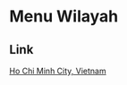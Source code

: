 # Menu Wilayah

## Link

[Ho Chi Minh City, Vietnam](https://github.com/gigit-pemilu/pemilu-2024-99-luar-negeri/tree/main/pileg-dpr/hitung-suara/sub/99-luar-negeri/sub/48-ho-chi-minh-city-vietnam/sub/01-ho-chi-minh-city-vietnam)

